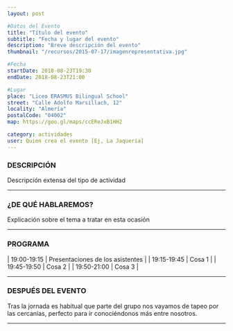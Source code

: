 ```yaml
---
layout: post

#Datos del Evento
title: "Título del evento"
subtitle: "Fecha y lugar del evento"
description: "Breve descripción del evento"
thumbnail: "/recursos/2015-07-17/imagenrepresentativa.jpg"

#Fecha
startDate: 2018-08-23T19:30
endDate: 2018-08-23T21:00

#Lugar
place: "Liceo ERASMUS Bilingual School"
street: "Calle Adolfo Marsillach, 12"
locality: "Almería"
postalCode: "04002"
map: https://goo.gl/maps/ccEReJxB1HH2

category: actividades
user: Quien crea el evento [Ej, La Jaquería]
---
```


### DESCRIPCIÓN

Descripción extensa del tipo de actividad

---

### ¿DE QUÉ HABLAREMOS?

Explicación sobre el tema a tratar en esta ocasión

---


### PROGRAMA


| 19:00-19:15   | Presentaciones de los asistentes  |
| 19:15-19:45   | Cosa 1 |
| 19:45-19:50 	| Cosa 2 |
| 19:50-21:00 	| Cosa 3 |

---



### DESPUÉS DEL EVENTO

Tras la jornada es habitual que parte del grupo nos vayamos de tapeo por las cercanías, perfecto para ir conociéndonos más entre nosotros.

---
